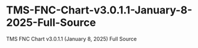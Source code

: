 # TMS-FNC-Chart-v3.0.1.1-January-8-2025-Full-Source
TMS FNC Chart v3.0.1.1 (January 8, 2025) Full Source
